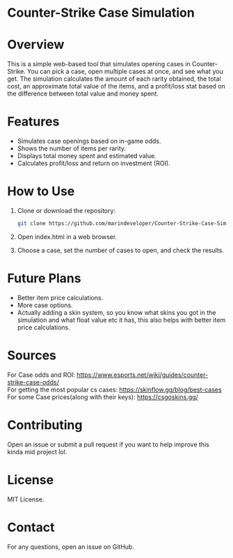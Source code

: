 # Counter-Strike Case Simulation

# Overview



This is a simple web-based tool that simulates opening cases in Counter-Strike. You can pick a case, open multiple cases at once, and see what you get. The simulation calculates the amount of each rarity obtained, the total cost, an approximate total value of the items, and a profit/loss stat based on the difference between total value and money spent.

# Features

* Simulates case openings based on in-game odds.
* Shows the number of items per rarity.
* Displays total money spent and estimated value.
* Calculates profit/loss and return on investment (ROI).

# How to Use

1. Clone or download the repository:
   ```bash
   git clone https://github.com/marindeveloper/Counter-Strike-Case-Simulation.git
   ```


3. Open index.html in a web browser.
4. Choose a case, set the number of cases to open, and check the results.

# Future Plans

* Better item price calculations.
* More case options.
* Actually adding a skin system, so you know what skins you got in the simulation and what float value etc it has, this also helps with better item price calculations.

# Sources
For Case odds and ROI: https://www.esports.net/wiki/guides/counter-strike-case-odds/ <br />
For getting the most popular cs cases: https://skinflow.gg/blog/best-cases <br />
For some Case prices(along with their keys): https://csgoskins.gg/

# Contributing

Open an issue or submit a pull request if you want to help improve this kinda mid project lol.

# License

MIT License.

# Contact

For any questions, open an issue on GitHub.

